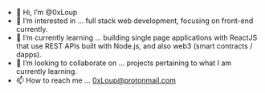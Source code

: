 - 👋 Hi, I’m @0xLoup
- 👀 I’m interested in ... full stack web development, focusing on front-end currently. 
- 🌱 I’m currently learning ... building single page applications with ReactJS that use REST APIs built with Node.js, and also web3 (smart contracts / dapps).
- 💞️ I’m looking to collaborate on ... projects pertaining to what I am currently learning. 
- 📫 How to reach me ... 0xLoup@protonmail.com

<!---
0xLoup/0xLoup is a ✨ special ✨ repository because its `README.md` (this file) appears on your GitHub profile.
You can click the Preview link to take a look at your changes.
--->
